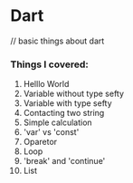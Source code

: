 # Dart
// basic things about dart
### Things I covered:
1. Helllo World
2. Variable without type sefty
3. Variable with type sefty
4. Contacting two string
5. Simple calculation
6. 'var' vs 'const'
7. Oparetor
8. Loop
9. 'break' and 'continue'
10. List

